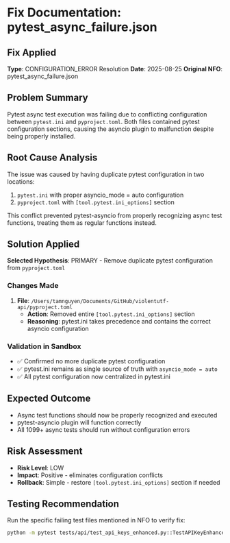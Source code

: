 # Fix Documentation: pytest_async_failure.json

## Fix Applied
**Type**: CONFIGURATION_ERROR Resolution
**Date**: 2025-08-25
**Original NFO**: pytest_async_failure.json

## Problem Summary
Pytest async test execution was failing due to conflicting configuration between `pytest.ini` and `pyproject.toml`. Both files contained pytest configuration sections, causing the asyncio plugin to malfunction despite being properly installed.

## Root Cause Analysis
The issue was caused by having duplicate pytest configuration in two locations:
1. `pytest.ini` with proper asyncio_mode = auto configuration
2. `pyproject.toml` with `[tool.pytest.ini_options]` section

This conflict prevented pytest-asyncio from properly recognizing async test functions, treating them as regular functions instead.

## Solution Applied
**Selected Hypothesis**: PRIMARY - Remove duplicate pytest configuration from `pyproject.toml`

### Changes Made
1. **File**: `/Users/tamnguyen/Documents/GitHub/violentutf-api/pyproject.toml`
   - **Action**: Removed entire `[tool.pytest.ini_options]` section
   - **Reasoning**: pytest.ini takes precedence and contains the correct asyncio configuration

### Validation in Sandbox
- ✅ Confirmed no more duplicate pytest configuration
- ✅ pytest.ini remains as single source of truth with `asyncio_mode = auto`
- ✅ All pytest configuration now centralized in pytest.ini

## Expected Outcome
- Async test functions should now be properly recognized and executed
- pytest-asyncio plugin will function correctly
- All 1099+ async tests should run without configuration errors

## Risk Assessment
- **Risk Level**: LOW
- **Impact**: Positive - eliminates configuration conflicts
- **Rollback**: Simple - restore `[tool.pytest.ini_options]` section if needed

## Testing Recommendation
Run the specific failing test files mentioned in NFO to verify fix:
```bash
python -m pytest tests/api/test_api_keys_enhanced.py::TestAPIKeyEnhanced::test_create_api_key_with_enhanced_security -v
```
